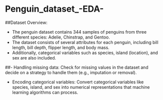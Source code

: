 # Penguin_dataset_-EDA-

##Dataset Overview:
- The penguin dataset contains 344 samples of penguins from three different species:
Adelie, Chinstrap, and Gentoo.
- The dataset consists of several attributes for each penguin, including bill length, bill
depth, flipper length, and body mass.
- Additionally, categorical variables such as species, island (location), and sex are also
included.

##- Handling missing data: Check for missing values in the dataset and decide on a strategy
to handle them (e.g., imputation or removal).
- Encoding categorical variables: Convert categorical variables like species, island, and
sex into numerical representations that machine learning algorithms can process.

